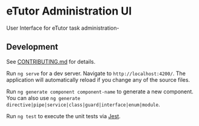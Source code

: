 # eTutor Administration UI

User Interface for eTutor task administration-

## Development

See [CONTRIBUTING.md](https://github.com/eTutor-plus-plus/task-administration-ui/blob/main/CONTRIBUTING.md) for details.

Run `ng serve` for a dev server. Navigate to `http://localhost:4200/`. The application will automatically reload if you change any of the source files.

Run `ng generate component component-name` to generate a new component. You can also use `ng generate directive|pipe|service|class|guard|interface|enum|module`.

Run `ng test` to execute the unit tests via [Jest](https://jestjs.io/).
